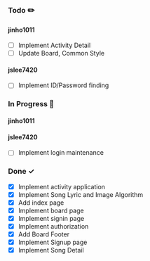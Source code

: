 ### Todo ✏️
#### jinho1011
- [ ] Implement Activity Detail
- [ ] Update Board, Common Style

#### jslee7420
- [ ] Implement ID/Password finding

### In Progress 🚀
#### jinho1011

#### jslee7420
- [ ] Implement login maintenance


### Done ✓
- [x] Implement activity application
- [x] Implement Song Lyric and Image Algorithm
- [X] Add index page
- [X] Implement board page
- [X] Implement signin page
- [X] Implement authorization
- [X] Add Board Footer
- [X] Implement Signup page
- [X] Implement Song Detail